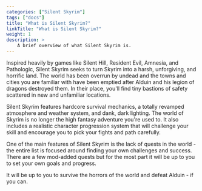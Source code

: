 ```yaml
---
categories: ["Silent Skyrim"]
tags: ["docs"] 
title: "What is Silent Skyrim?"
linkTitle: "What is Silent Skyrim?"
weight: 1
description: >
    A brief overview of what Silent Skyrim is.
---
```


Inspired heavily by games like Silent Hill, Resident Evil, Amnesia, and Pathologic, Silent Skyrim seeks to turn Skyrim into a harsh, unforgiving, and horrific land. The world has been overrun by undead and the towns and cities you are familiar with have been emptied after Alduin and his legion of dragons destroyed them. In their place, you'll find tiny bastions of safety scattered in new and unfamiliar locations. 

Silent Skyrim features hardcore survival mechanics, a totally revamped atmosphere and weather system, and dank, dark lighting. The world of Skyrim is no longer the high fantasy adventure you're used to. It also includes a realistic character progression system that will challenge your skill and encourage you to pick your fights and path carefully.

One of the main features of Silent Skyrim is the lack of quests in the world - the entire list is focused around finding your own challenges and success. There are a few mod-added quests but for the most part it will be up to you to set your own goals and progress.

It will be up to you to survive the horrors of the world and defeat Alduin - if you can. 